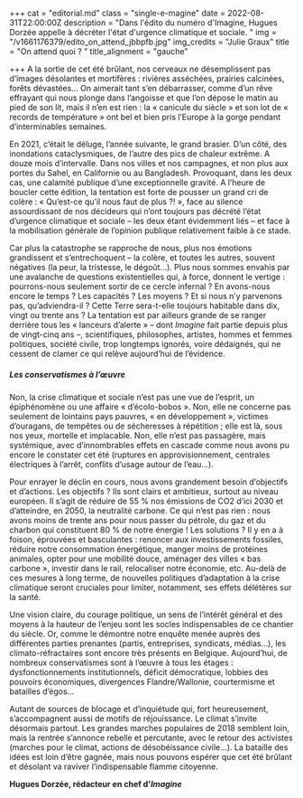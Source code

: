 +++
cat = "editorial.md"
class = "single-e-magine"
date = 2022-08-31T22:00:00Z
description = "Dans l'édito du numéro d'Imagine, Hugues Dorzée appelle à décréter l'état d'urgence climatique et sociale. "
img = "/v1661176379/edito_on_attend_jbbpfb.jpg"
img_credits = "Julie Graux"
title = "On attend quoi ? "
title_alignment = "gauche"

+++
A la sortie de cet été brûlant, nos cerveaux ne désemplissent pas d’images désolantes et mortifères : rivières asséchées, prairies calcinées, forêts dévastées… On aimerait tant s’en débarrasser, comme d’un rêve effrayant qui nous plonge dans l’angoisse et que l’on dépose le matin au pied de son lit, mais il n’en est rien : la « canicule du siècle » et son lot de « records de température » ont bel et bien pris l’Europe à la gorge pendant d’interminables semaines.

En 2021, c’était le déluge, l’année suivante, le grand brasier. D’un côté, des inondations cataclysmiques, de l’autre des pics de chaleur extrême. A douze mois d’intervalle. Dans nos villes et nos campagnes, et non plus aux portes du Sahel, en Californie ou au Bangladesh. Provoquant, dans les deux cas, une calamité publique d’une exceptionnelle gravité. A l’heure de boucler cette édition, la tentation est forte de pousser un grand cri de colère : « Qu’est-ce qu’il nous faut de plus ?! », face au silence assourdissant de nos décideurs qui n’ont toujours pas décrété l’état d’urgence climatique et sociale – les deux étant évidemment liés – et face à la mobilisation générale de l’opinion publique relativement faible à ce stade.

Car plus la catastrophe se rapproche de nous, plus nos émotions grandissent et s’entrechoquent – la colère, et toutes les autres, souvent négatives (la peur, la tristesse, le dégoût…). Plus nous sommes envahis par une avalanche de questions existentielles qui, à force, donnent le vertige : pourrons-nous seulement sortir de ce cercle infernal ? En avons-nous encore le temps ? Les capacités ? Les moyens ? Et si nous n’y parvenons pas, qu’adviendra-il ? Cette Terre sera-t-elle toujours habitable dans dix, vingt ou trente ans ? La tentation est par ailleurs grande de se ranger derrière tous les « lanceurs d’alerte » – dont _Imagine_ fait partie depuis plus de vingt-cinq ans –, scientifiques, philosophes, artistes, hommes et femmes politiques, société civile, trop longtemps ignorés, voire dédaignés, qui ne cessent de clamer ce qui relève aujourd’hui de l’évidence.

##### Les conservatismes à l’œuvre

Non, la crise climatique et sociale n’est pas une vue de l’esprit, un épiphénomène ou une affaire « d’écolo-bobos ». Non, elle ne concerne pas seulement de lointains pays pauvres, « en développement », victimes d’ouragans, de tempêtes ou de sécheresses à répétition ; elle est là, sous nos yeux, mortelle et implacable. Non, elle n’est pas passagère, mais systémique, avec d’innombrables effets en cascade comme nous avons pu encore le constater cet été (ruptures en approvisionnement, centrales électriques à l’arrêt, conflits d’usage autour de l’eau…).

Pour enrayer le déclin en cours, nous avons grandement besoin d’objectifs et d’actions. Les objectifs ? Ils sont clairs et ambitieux, surtout au niveau européen. Il s’agit de réduire de 55 % nos émissions de CO2 d’ici 2030 et d’atteindre, en 2050, la neutralité carbone. Ce qui n’est pas rien : nous avons moins de trente ans pour nous passer du pétrole, du gaz et du charbon qui constituent 80 % de notre énergie ! Les solutions ? Il y en a à foison, éprouvées et basculantes : renoncer aux investissements fossiles, réduire notre consommation énergétique, manger moins de protéines animales, opter pour une mobilité douce, aménager des villes « bas carbone », investir dans le rail, relocaliser notre économie, etc. Au-delà de ces mesures à long terme, de nouvelles politiques d’adaptation à la crise climatique seront cruciales pour limiter, notamment, ses effets délétères sur la santé.

Une vision claire, du courage politique, un sens de l’intérêt général et des moyens à la hauteur de l’enjeu sont les socles indispensables de ce chantier du siècle. Or, comme le démontre notre enquête menée auprès des différentes parties prenantes (partis, entreprises, syndicats, médias…), les climato-réfractaires sont encore très présents en Belgique. Aujourd’hui, de nombreux conservatismes sont à l’œuvre à tous les étages : dysfonctionnements institutionnels, déficit démocratique, lobbies des pouvoirs économiques, divergences Flandre/Wallonie, courtermisme et batailles d’égos…

Autant de sources de blocage et d’inquiétude qui, fort heureusement, s’accompagnent aussi de motifs de réjouissance. Le climat s’invite désormais partout. Les grandes marches populaires de 2018 semblent loin, mais la rentrée s’annonce rebelle et percutante, avec le retour des activistes (marches pour le climat, actions de désobéissance civile...). La bataille des idées est loin d’être gagnée, mais nous pouvons espérer que cet été brûlant et désolant va raviver l’indispensable flamme citoyenne.

**Hugues Dorzée, rédacteur en chef d'_Imagine_**